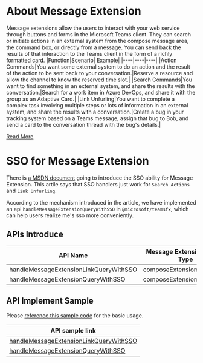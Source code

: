 # About Message Extension
Message extensions allow the users to interact with your web service through buttons and forms in the Microsoft Teams client. They can search or initiate actions in an external system from the compose message area, the command box, or directly from a message. You can send back the results of that interaction to the Teams client in the form of a richly formatted card.
|Function|Scenario|	Example|
|----|----|----|
|Action Commands|You want some external system to do an action and the result of the action to be sent back to your conversation.|Reserve a resource and allow the channel to know the reserved time slot.|
|Search Commands|You want to find something in an external system, and share the results with the conversation.|Search for a work item in Azure DevOps, and share it with the group as an Adaptive Card.|
|Link Unfurling|You want to complete a complex task involving multiple steps or lots of information in an external system, and share the results with a conversation.|Create a bug in your tracking system based on a Teams message, assign that bug to Bob, and send a card to the conversation thread with the bug's details.|

[Read More](https://learn.microsoft.com/en-us/microsoftteams/platform/messaging-extensions/what-are-messaging-extensions?tabs=dotnet)

# SSO for Message Extension
There is [a MSDN document](https://learn.microsoft.com/en-us/microsoftteams/platform/bots/how-to/authentication/bot-sso-code?tabs=cs1%2Ccs2%2Ccs3%2Ccs4&pivots=mex-app) going to introduce the SSO ability for Message Extension. This artile says that SSO handlers just work for `Search Actions` and `Link Unfurling`.

According to the mechanism introduced in the article, we have implemented an api `handleMessageExtensionQueryWithSSO` in `@microsoft/teamsfx`, which can help users realize me's sso more conveniently.

## APIs Introduce

|API Name|Message Extension Invoke Type|Introduction|SDK Minimum Version|
|--|--|--|--|
|handleMessageExtensionLinkQueryWithSSO|composeExtension/queryLink|[ReadMe](https://github.com/OfficeDev/TeamsFx/blob/dev/docs/sdk/teamsfx.handlemessageextensionlinkquerywithsso.md)|beta.2023110805.0|
|handleMessageExtensionQueryWithSSO|composeExtension/query|[ReadMe](https://github.com/OfficeDev/TeamsFx/blob/dev/docs/sdk/teamsfx.handlemessageextensionquerywithsso.md)|2.0.0|

## API Implement Sample
Please [reference this sample code](https://github.com/OfficeDev/TeamsFx-Samples/blob/49179ff8f766c2f99c5fa93d97ad8939ec880056/query-org-user-with-message-extension-sso/teamsBot.ts#L32) for the basic usage.

|API sample link|
|--|
|[handleMessageExtensionLinkQueryWithSSO](https://github.com/OfficeDev/TeamsFx-Samples/blob/a2f075fb1aa64b4d2d3be413b09a2266e4042892/query-org-user-with-message-extension-sso/teamsBot.ts#L109)|
|[handleMessageExtensionQueryWithSSO](https://github.com/OfficeDev/TeamsFx-Samples/blob/a2f075fb1aa64b4d2d3be413b09a2266e4042892/query-org-user-with-message-extension-sso/teamsBot.ts#L38C18-L38C52)| 